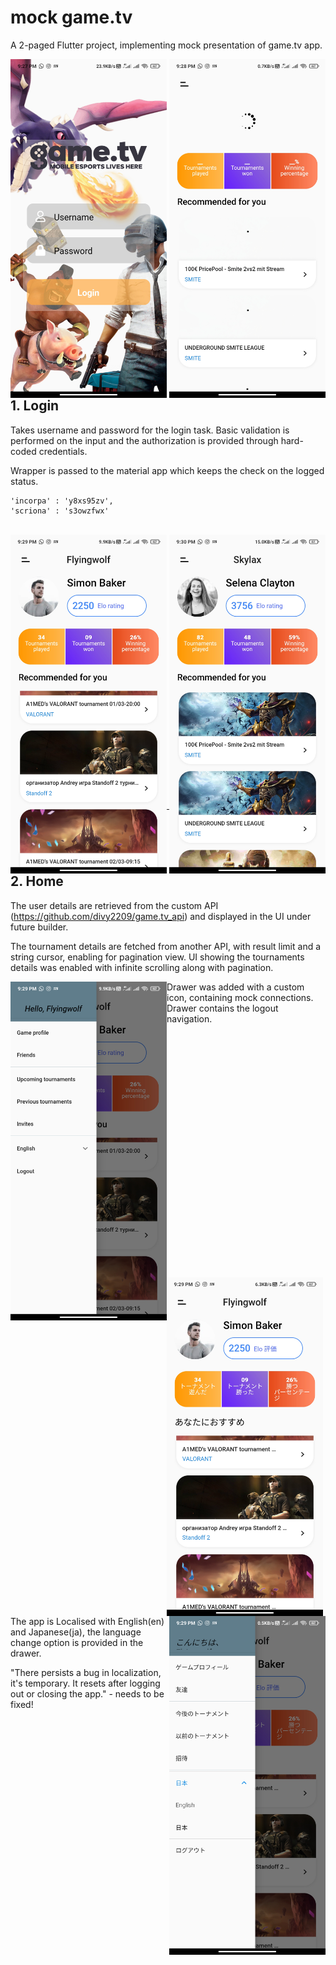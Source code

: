 # mock game.tv

A 2-paged Flutter project, implementing mock presentation of game.tv app.
<br />

<img align="left" src="assets/app_pics/login.jpg" alt="login" width="250"/>
<img align="right" src="assets/app_pics/loading.jpg" alt="loading" width="250"/>

<br />
<br />
<br />
<br />
<br />
<br />
<br />
<br />
<br />
<br />
<br />
<br />
<br />
<br />
<br />
<br />
<br />
<br />
<br />
<br />
<br />
<br />
<br />
<br />
<br />
<br />

## 1. Login
Takes username and password for the login task. Basic validation is performed on the input and the authorization is provided through hard-coded credentials.

Wrapper is passed to the material app which keeps  the check on the logged status.
```buildoutcfg
'incorpa' : 'y8xs95zv',
'scriona' : 's3owzfwx'
```
<br />
<img align="left" src="assets/app_pics/user1.jpg" alt="user" width="250"/>
<img align="right" src="assets/app_pics/user2.jpg" alt="user" width="250"/>

<br />
<br />
<br />
<br />
<br />
<br />
<br />
<br />
<br />
<br />
<br />
<br />
<br />
<br />
<br />
<br />
<br />
<br />
<br />
<br />
<br />
<br />
<br />
<br />
<br />

---
## 2. Home
The user details are retrieved from the custom API (<https://github.com/divy2209/game.tv_api>) and displayed in the UI under future builder.

The tournament details are fetched from another API, with result limit and a string cursor, enabling for pagination view.
UI showing the tournaments details was enabled with infinite scrolling along with pagination.

<img align="left" src="assets/app_pics/drawer.jpg" alt="drawer" width="250"/>

Drawer was added with a custom icon, containing mock connections. Drawer contains the logout navigation.

<br />
<br />
<br />
<br />
<br />
<br />
<br />
<br />
<br />
<br />
<br />
<br />
<br />
<br />
<br />
<br />
<br />
<br />
<br />
<br />
<br />
<br />
<br />

<img align="left" src="assets/app_pics/language1.jpg" alt="ja" width="250"/>
<img align="right" src="assets/app_pics/language2.jpg" alt="ja" width="250"/>

<br />
<br />
<br />
<br />
<br />
<br />
<br />
<br />
<br />
<br />
<br />
<br />
<br />
<br />
<br />
<br />
<br />
<br />
<br />
<br />
<br />
<br />
<br />
<br />
<br />

The app is Localised with English(en) and Japanese(ja), the language change option is provided in the drawer.

"There persists a bug in localization, it's temporary. It resets after logging out or closing the app." - needs to be fixed!